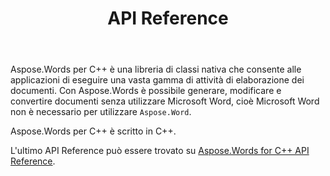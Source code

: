 ﻿---
title: API Reference
second_title: Aspose.Words per C++
articleTitle: API Reference
linktitle: API Reference
type: docs
weight: 30
description: "Scopri una spiegazione ed esempi di Aspose.Words per C++ classi e metodi per generare, convertire, modificare, eseguire il rendering e stampare documenti senza utilizzare Microsoft Word."
url: /it/cpp/api-reference/
---

Aspose.Words per C++ è una libreria di classi nativa che consente alle applicazioni di eseguire una vasta gamma di attività di elaborazione dei documenti. Con Aspose.Words è possibile generare, modificare e convertire documenti senza utilizzare Microsoft Word, cioè Microsoft Word non è necessario per utilizzare `Aspose.Word`.

Aspose.Words per C++ è scritto in C++.

L'ultimo API Reference può essere trovato su [Aspose.Words for C++ API Reference](https://reference.aspose.com/words/cpp/).

